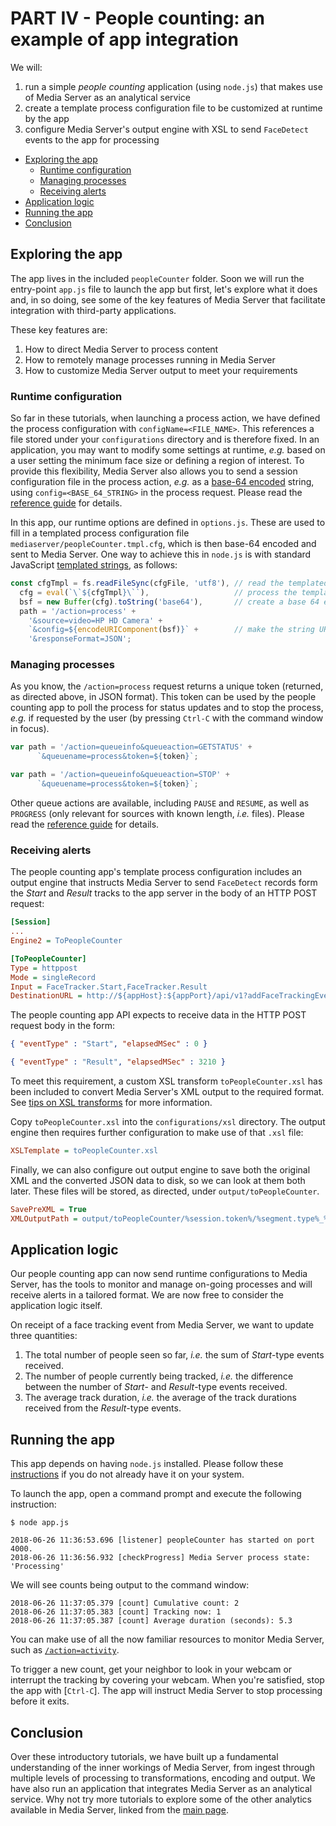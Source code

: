 # PART IV - People counting: an example of app integration

We will:

1. run a simple *people counting* application (using `node.js`) that makes use of Media Server as an analytical service
1. create a template process configuration file to be customized at runtime by the app
1. configure Media Server's output engine with XSL to send `FaceDetect` events to the app for processing

<!-- TOC -->

- [Exploring the app](#exploring-the-app)
  - [Runtime configuration](#runtime-configuration)
  - [Managing processes](#managing-processes)
  - [Receiving alerts](#receiving-alerts)
- [Application logic](#application-logic)
- [Running the app](#running-the-app)
- [Conclusion](#conclusion)

<!-- /TOC -->

## Exploring the app

The app lives in the included `peopleCounter` folder.  Soon we will run the entry-point `app.js` file to launch the app but first, let's explore what it does and, in so doing, see some of the key features of Media Server that facilitate integration with third-party applications.

These key features are:

1. How to direct Media Server to process content
1. How to remotely manage processes running in Media Server
1. How to customize Media Server output to meet your requirements

### Runtime configuration

So far in these tutorials, when launching a process action, we have defined the process configuration with `configName=<FILE_NAME>`.  This references a file stored under your `configurations` directory and is therefore fixed.  In an application, you may want to modify some settings at runtime, *e.g.* based on a user setting the minimum face size or defining a region of interest.  To provide this flexibility, Media Server also allows you to send a session configuration file in the process action, *e.g.* as a [base-64 encoded](https://en.wikipedia.org/wiki/Base64#URL_applications) string, using `config=<BASE_64_STRING>` in the process request.  Please read the [reference guide](https://www.microfocus.com/documentation/idol/IDOL_12_1/MediaServer/Help/index.html#Actions/VideoAnalysis/Process.htm) for details.

In this app, our runtime options are defined in `options.js`.  These are used to fill in a templated process configuration file `mediaserver/peopleCounter.tmpl.cfg`, which is then base-64 encoded and sent to Media Server.  One way to achieve this in `node.js` is with standard JavaScript [templated strings](https://developer.mozilla.org/en-US/docs/Web/JavaScript/Reference/Template_literals), as follows:

```javascript
const cfgTmpl = fs.readFileSync(cfgFile, 'utf8'), // read the templated config file
  cfg = eval(`\`${cfgTmpl}\``),                   // process the template to create a standard config
  bsf = new Buffer(cfg).toString('base64'),       // create a base 64 encoded string
  path = '/action=process' +
    '&source=video=HP HD Camera' +
    `&config=${encodeURIComponent(bsf)}` +        // make the string URI safe
    '&responseFormat=JSON';
```

### Managing processes

As you know, the `/action=process` request returns a unique token (returned, as directed above, in JSON format).  This token can be used by the people counting app to poll the process for status updates and to stop the process, *e.g.* if requested by the user (by pressing `Ctrl-C` with the command window in focus).

```javascript
var path = '/action=queueinfo&queueaction=GETSTATUS' +
      `&queuename=process&token=${token}`;
```

```javascript
var path = '/action=queueinfo&queueaction=STOP' +
      `&queuename=process&token=${token}`;
```

Other queue actions are available, including `PAUSE` and `RESUME`, as well as `PROGRESS` (only relevant for sources with known length, *i.e.* files).  Please read the [reference guide](https://www.microfocus.com/documentation/idol/IDOL_12_1/MediaServer/Help/index.html#Actions/General/_ACI_QueueInfo.htm) for details.

### Receiving alerts

The people counting app's template process configuration includes an output engine that instructs Media Server to send `FaceDetect` records form the *Start* and *Result* tracks to the app server in the body of an HTTP POST request:

```ini
[Session]
...
Engine2 = ToPeopleCounter

[ToPeopleCounter]
Type = httppost
Mode = singleRecord
Input = FaceTracker.Start,FaceTracker.Result
DestinationURL = http://${appHost}:${appPort}/api/v1?addFaceTrackingEvent
```

The people counting app API expects to receive data in the HTTP POST request body in the form:

```json
{ "eventType" : "Start", "elapsedMSec" : 0 }
```

```json
{ "eventType" : "Result", "elapsedMSec" : 3210 }
```

To meet this requirement, a custom XSL transform `toPeopleCounter.xsl` has been included to convert Media Server's XML output to the required format.  See [tips on XSL transforms](../appendix/XSL_tips.md) for more information.

Copy `toPeopleCounter.xsl` into the `configurations/xsl` directory. The output engine then requires further configuration to make use of that `.xsl` file:

```ini
XSLTemplate = toPeopleCounter.xsl
```

Finally, we can also configure out output engine to save both the original XML and the converted JSON data to disk, so we can look at them both later.  These files will be stored, as directed, under `output/toPeopleCounter`.

```ini
SavePreXML = True
XMLOutputPath = output/toPeopleCounter/%session.token%/%segment.type%_%segment.sequence%_%segment.endTime.timestamp%.xml
```

## Application logic

Our people counting app can now send runtime configurations to Media Server, has the tools to monitor and manage on-going processes and will receive alerts in a tailored format.  We are now free to consider the application logic itself.

On receipt of a face tracking event from Media Server, we want to update three quantities:

1. The total number of people seen so far, *i.e.* the sum of *Start*-type events received.
1. The number of people currently being tracked, *i.e.* the difference between the number of *Start*- and *Result*-type events received.
1. The average track duration, *i.e.* the average of the track durations received from the *Result*-type events.

## Running the app

This app depends on having `node.js` installed.  Please follow these [instructions](../setup/NODE_JS.md) if you do not already have it on your system.

To launch the app, open a command prompt and execute the following instruction:

```bsh
$ node app.js

2018-06-26 11:36:53.696 [listener] peopleCounter has started on port 4000.
2018-06-26 11:36:56.932 [checkProgress] Media Server process state: 'Processing'
```

We will see counts being output to the command window:

```bsh
2018-06-26 11:37:05.379 [count] Cumulative count: 2
2018-06-26 11:37:05.383 [count] Tracking now: 1
2018-06-26 11:37:05.387 [count] Average duration (seconds): 5.3
```

You can make use of all the now familiar resources to monitor Media Server, such as [`/action=activity`](http://127.0.0.1:14000/a=activity).

To trigger a new count, get your neighbor to look in your webcam or interrupt the tracking by covering your webcam.  When you're satisfied, stop the app with [`Ctrl-C`].  The app will instruct Media Server to stop processing before it exits.

## Conclusion

Over these introductory tutorials, we have built up a fundamental understanding of the inner workings of Media Server, from ingest through multiple levels of processing to transformations, encoding and output.  We have also run an application that integrates Media Server as an analytical service.  Why not try more tutorials to explore some of the other analytics available in Media Server, linked from the [main page](../README.md).
